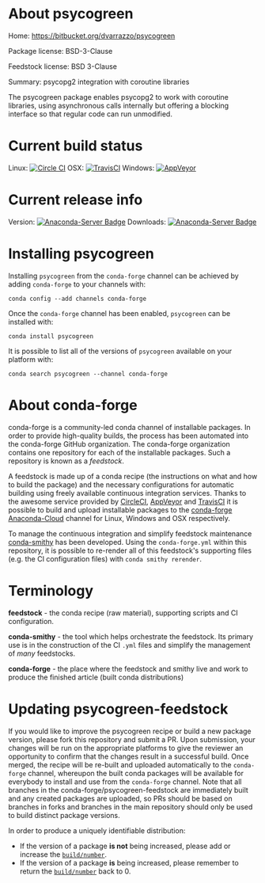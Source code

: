 About psycogreen
================

Home: https://bitbucket.org/dvarrazzo/psycogreen

Package license: BSD-3-Clause

Feedstock license: BSD 3-Clause

Summary: psycopg2 integration with coroutine libraries

The psycogreen package enables psycopg2 to work with coroutine libraries, using asynchronous
calls internally but offering a blocking interface so that regular code can run unmodified.


Current build status
====================

Linux: [![Circle CI](https://circleci.com/gh/conda-forge/psycogreen-feedstock.svg?style=shield)](https://circleci.com/gh/conda-forge/psycogreen-feedstock)
OSX: [![TravisCI](https://travis-ci.org/conda-forge/psycogreen-feedstock.svg?branch=master)](https://travis-ci.org/conda-forge/psycogreen-feedstock)
Windows: [![AppVeyor](https://ci.appveyor.com/api/projects/status/github/conda-forge/psycogreen-feedstock?svg=True)](https://ci.appveyor.com/project/conda-forge/psycogreen-feedstock/branch/master)

Current release info
====================
Version: [![Anaconda-Server Badge](https://anaconda.org/conda-forge/psycogreen/badges/version.svg)](https://anaconda.org/conda-forge/psycogreen)
Downloads: [![Anaconda-Server Badge](https://anaconda.org/conda-forge/psycogreen/badges/downloads.svg)](https://anaconda.org/conda-forge/psycogreen)

Installing psycogreen
=====================

Installing `psycogreen` from the `conda-forge` channel can be achieved by adding `conda-forge` to your channels with:

```
conda config --add channels conda-forge
```

Once the `conda-forge` channel has been enabled, `psycogreen` can be installed with:

```
conda install psycogreen
```

It is possible to list all of the versions of `psycogreen` available on your platform with:

```
conda search psycogreen --channel conda-forge
```


About conda-forge
=================

conda-forge is a community-led conda channel of installable packages.
In order to provide high-quality builds, the process has been automated into the
conda-forge GitHub organization. The conda-forge organization contains one repository
for each of the installable packages. Such a repository is known as a *feedstock*.

A feedstock is made up of a conda recipe (the instructions on what and how to build
the package) and the necessary configurations for automatic building using freely
available continuous integration services. Thanks to the awesome service provided by
[CircleCI](https://circleci.com/), [AppVeyor](http://www.appveyor.com/)
and [TravisCI](https://travis-ci.org/) it is possible to build and upload installable
packages to the [conda-forge](https://anaconda.org/conda-forge)
[Anaconda-Cloud](http://docs.anaconda.org/) channel for Linux, Windows and OSX respectively.

To manage the continuous integration and simplify feedstock maintenance
[conda-smithy](http://github.com/conda-forge/conda-smithy) has been developed.
Using the ``conda-forge.yml`` within this repository, it is possible to re-render all of
this feedstock's supporting files (e.g. the CI configuration files) with ``conda smithy rerender``.


Terminology
===========

**feedstock** - the conda recipe (raw material), supporting scripts and CI configuration.

**conda-smithy** - the tool which helps orchestrate the feedstock.
                   Its primary use is in the construction of the CI ``.yml`` files
                   and simplify the management of *many* feedstocks.

**conda-forge** - the place where the feedstock and smithy live and work to
                  produce the finished article (built conda distributions)


Updating psycogreen-feedstock
=============================

If you would like to improve the psycogreen recipe or build a new
package version, please fork this repository and submit a PR. Upon submission,
your changes will be run on the appropriate platforms to give the reviewer an
opportunity to confirm that the changes result in a successful build. Once
merged, the recipe will be re-built and uploaded automatically to the
`conda-forge` channel, whereupon the built conda packages will be available for
everybody to install and use from the `conda-forge` channel.
Note that all branches in the conda-forge/psycogreen-feedstock are
immediately built and any created packages are uploaded, so PRs should be based
on branches in forks and branches in the main repository should only be used to
build distinct package versions.

In order to produce a uniquely identifiable distribution:
 * If the version of a package **is not** being increased, please add or increase
   the [``build/number``](http://conda.pydata.org/docs/building/meta-yaml.html#build-number-and-string).
 * If the version of a package **is** being increased, please remember to return
   the [``build/number``](http://conda.pydata.org/docs/building/meta-yaml.html#build-number-and-string)
   back to 0.
